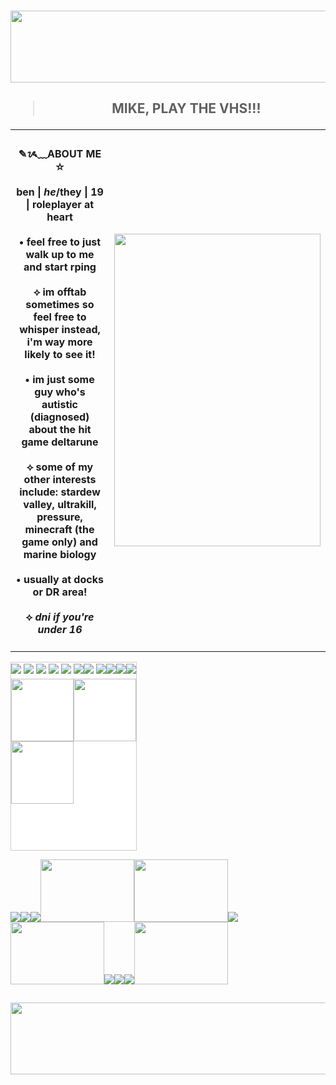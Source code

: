 <h3 align="center"> <img width="1500" height="115" alt="image" src="https://64.media.tumblr.com/03942378e5da3501668bf8ea3b31587c/4c03cf772ce7f671-b3/s2048x3072/629184de8b32d64d5ed4ac35d14e720a61bccbde.png" />
<h2 align="center">  <blockquote> MIKE, PLAY THE VHS!!! </blockquote> </center> </h2>
<table>
  <tbody>
    <tr>
      <td>
       <h4 align="center">✎ᝰ﹏ABOUT ME ☆ <br> <br> ben | <i>he</i>/they | 19 | roleplayer at heart  <br> <br> • feel free to just walk up to me and start rping <br> <br> ⟡ im offtab sometimes so feel free to whisper instead, i'm way more likely to see it! <br> <br> • im just some guy who's autistic (diagnosed) about the hit game deltarune <br> <br> ⟡ some of my other interests include: stardew valley, ultrakill, pressure, minecraft (the game only) and marine biology <br> <br>• usually at docks or DR area! <br> <br>⟡ <i> dni if you're under 16</i></h4>
      </td>
      <td> <img width="330" height="500" src="https://64.media.tumblr.com/85a034290a9071b11520e127d89defd3/1c41305c8c1f2ca2-e6/s500x750/f4543faf5869c5c7ed155f157cca366196488720.gif" /> </td>
    </tr>
  </tbody>
</table>
  
  <div style="height:300px;width:200px;border:1px solid #ccc;font:16px/26px Georgia, Garamond, Serif;overflow:auto;background-color:white;">
<img src="https://64.media.tumblr.com/ee1e73d289b7cd437cab3c5a53200fc5/070c0179b2e69ac9-b6/s100x200/c646a02c478c52ade6317e2688bf6d1a3289570c.png"/> <img src="https://64.media.tumblr.com/32fcd7d93a7a86a0c83be46b222ec030/d036e29354923fc6-64/s1280x1920/ee5c7dc695617effbca6124f331d2f1db8670b56.gif"/> <img src="https://64.media.tumblr.com/24664e4b640fff5a34df33dc583c1986/462abad57d9c1d25-c6/s1280x1920/fddc3fe4333a6dbf691c971e3add72a216c3a280.gif"/> <img src="https://64.media.tumblr.com/49085270e69dbe915fb9af40cac75e8c/462abad57d9c1d25-4c/s1280x1920/8ad280b346afda19de4c0acd68bea62f694712ba.gif"/> <img src="https://64.media.tumblr.com/5788aa415ada3ccdace69f5913b474e1/51513407471ed0ec-b3/s1280x1920/82d7a012f6cdd833d4c92d8dbc64690b4fb5a86d.gif"/> <img src="https://64.media.tumblr.com/88171584ba9a496caf8fc1a5f6c59954/070c0179b2e69ac9-e1/s100x200/f3da7ee2a584c724922e62a3635345e9c46561d8.png"/><img src="https://64.media.tumblr.com/15577b7584b8bfe3e8549e047aaec828/537b0b09ba701db7-d9/s1280x1920/5bfe4a920d189aff754bb4e60d4d70f079dfad64.png"/> <img src="https://64.media.tumblr.com/da3bbcd4f58be5d6ae6c4516800a06c5/cf90d1c710160785-17/s100x200/f023f1c2a87eec12264afe0a4eec0e62e996df37.gif"/><img src="https://64.media.tumblr.com/689bfe432a27078ec150c2f0146ceaa4/e20ebaf7baf9e5de-7a/s100x200/53deeae1a6204133cd8dc7c2d5f0b8461fd312a4.png"/><img src="https://64.media.tumblr.com/3f6dade93368fc62bce893f3c2656482/3f155e1b2464ae72-25/s100x200/e56ac57193a1942b99b6a00626af22bbadc157a9.gifv"/><img src="https://64.media.tumblr.com/460cdbcba6b7401d48f9d771e569df0a/bf1345544dee4f45-cb/s100x200/c18e92fdeb840c854a6a1dd491f4dcb5da34e07d.gifv"/><img width="100" height="100" src="https://64.media.tumblr.com/2fa25087578d9e4f3b20a3d53e72ef21/04d63dad87d93589-dc/s250x400/c91f8e12ce2411e150cd0e6de252b3e6f951726f.pnj"/><img width="100" height="100" src="https://64.media.tumblr.com/537912b8959702cc007dfc580c128ed5/41bd664ef6dbdd9b-48/s250x400/4922746e2da375d1af22c8f108b8d641e073374d.pnj"/><img width="100" height="100" src="https://64.media.tumblr.com/bccfb2c6aa1b5159677a09598a8f14e9/525951436e335e3f-e4/s250x400/7bcf81098ac4035532155c13472089bfe2ce0e40.gifv"/></div>

<span><img src="https://64.media.tumblr.com/2b8572799c19721e3756bec32ce6a566/462abad57d9c1d25-59/s1280x1920/7f204e22b53c5a80d78233d7eb88dede5eba570d.gifv"/><img src="https://64.media.tumblr.com/5c0170dc627f83c377cd2fe93c9afaa5/d4a7cc3dd21753a1-93/s1280x1920/470ba45b2a188b939be7bddff6f3081fb65c164c.gif"/><img src="https://64.media.tumblr.com/2d3ffa382141d69dbc7fde322c74a27c/537b0b09ba701db7-e8/s1280x1920/fc642cbcb383acbf0e608f056a9f21a78c8fdf6f.gif"/><img width="150" height="100" src="https://64.media.tumblr.com/9dbbe35713af4039da0abd09e3d38dee/8bc10e888f6fd0d3-03/s400x600/fa2fc710cc0d0589b6f5f975c6960d809f2caab6.gifv"/><img width="150" height="100" src="https://64.media.tumblr.com/9ca7c45653e71ab570e9a4feadd91c60/d45c03c7ac98a94c-13/s400x600/c297ba21f027e68fd70f4fe7d12ec6179851b335.gifv"/><img src="https://64.media.tumblr.com/010b5e9c7fb721f587a4696aae73bdd2/e867566cfe07b00a-1b/s250x400/bb97b767f621a34832dd3ee0a82f375598c8f94e.gifv"/><img width="150" height="100" src="https://64.media.tumblr.com/682fe0f06ebf05acc026e5c08f4878d9/da7ec93203804bcd-72/s640x960/f386ca877c44360e301bbc718547c6aa79916849.gifv"><img src="https://64.media.tumblr.com/93620cfd93fa41dcc0a4cb2c7af0e76d/c45d516dda1c487a-24/s250x400/81146ee3a1f817b3b0aa4aacd1cb343ff39619ac.gifv"><img src="https://64.media.tumblr.com/b115a144f7b6d9578235b6907c89d325/c45d516dda1c487a-c9/s250x400/72a1ecba0e21e3822a8ddab1ff35cbb88a59dada.gifv"><img src="https://64.media.tumblr.com/d9ec08cfecf2fb3c3e4421e9b762283f/462abad57d9c1d25-f0/s250x400/4629f39dbc28f33c349fc2602ee5ef23f0e5bdb0.gifv"><img width="150" height="100" src="https://64.media.tumblr.com/e96804bc0775399dcc02713db6478290/06dd687212b1b0bd-fc/s400x600/bd8cf71dd4bf93941b3f6b90d0ad6bea29f01649.gifv"></span>

<h2 align="center">  </center> </h2>
<h3 align="center"> <img width="1500" height="115" alt="image" src="https://64.media.tumblr.com/7ce376a9554ac8d4d2ff73cc6e351865/4c03cf772ce7f671-db/s2048x3072/76d3ad5840c45902dbbe868229787c846c7a850e.png" />
